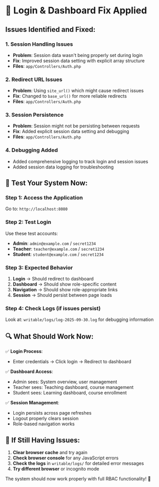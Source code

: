 # 🔧 Login & Dashboard Fix Applied

## Issues Identified and Fixed:

### 1. **Session Handling Issues**
- **Problem**: Session data wasn't being properly set during login
- **Fix**: Improved session data setting with explicit array structure
- **Files**: `app/Controllers/Auth.php`

### 2. **Redirect URL Issues**
- **Problem**: Using `site_url()` which might cause redirect issues
- **Fix**: Changed to `base_url()` for more reliable redirects
- **Files**: `app/Controllers/Auth.php`

### 3. **Session Persistence**
- **Problem**: Session might not be persisting between requests
- **Fix**: Added explicit session data setting and debugging
- **Files**: `app/Controllers/Auth.php`

### 4. **Debugging Added**
- Added comprehensive logging to track login and session issues
- Added session data logging for troubleshooting

## 🧪 **Test Your System Now:**

### **Step 1: Access the Application**
Go to: `http://localhost:8080`

### **Step 2: Test Login**
Use these test accounts:
- **Admin**: `admin@example.com` / `secret1234`
- **Teacher**: `teacher@example.com` / `secret1234`
- **Student**: `student@example.com` / `secret1234`

### **Step 3: Expected Behavior**
1. **Login** → Should redirect to dashboard
2. **Dashboard** → Should show role-specific content
3. **Navigation** → Should show role-appropriate links
4. **Session** → Should persist between page loads

### **Step 4: Check Logs (if issues persist)**
Look at: `writable/logs/log-2025-09-30.log` for debugging information

## 🔍 **What Should Work Now:**

✅ **Login Process**: 
- Enter credentials → Click login → Redirect to dashboard

✅ **Dashboard Access**:
- Admin sees: System overview, user management
- Teacher sees: Teaching dashboard, course management  
- Student sees: Learning dashboard, course enrollment

✅ **Session Management**:
- Login persists across page refreshes
- Logout properly clears session
- Role-based navigation works

## 🚨 **If Still Having Issues:**

1. **Clear browser cache** and try again
2. **Check browser console** for any JavaScript errors
3. **Check the logs** in `writable/logs/` for detailed error messages
4. **Try different browser** or incognito mode

The system should now work properly with full RBAC functionality! 🎉
